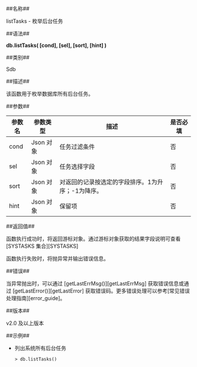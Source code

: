 ##名称##

listTasks - 枚举后台任务

##语法##

**db.listTasks( [cond], [sel], [sort], [hint] )**

##类别##

Sdb

##描述##

该函数用于枚举数据库所有后台任务。

##参数##

| 参数名 | 参数类型  | 描述        												    | 是否必填  |
| ------ | ------ 	 | -------------------------------------------------------------| ----------|
| cond   | Json 对象 | 任务过滤条件 												| 否 		|
| sel 	 | Json 对象 | 任务选择字段 												| 否 		|
| sort   | Json 对象   | 对返回的记录按选定的字段排序。1为升序；-1为降序。        	| 否 	    |
| hint 	 | Json 对象 | 保留项 														| 否 	    |

##返回值##

函数执行成功时，将返回游标对象。通过游标对象获取的结果字段说明可查看 [SYSTASKS 集合][SYSTASKS]

函数执行失败时，将抛异常并输出错误信息。

##错误##

当异常抛出时，可以通过 [getLastErrMsg()][getLastErrMsg] 获取错误信息或通过 [getLastError()][getLastError] 获取错误码。更多错误处理可以参考[常见错误处理指南][error_guide]。

##版本##

v2.0 及以上版本

##示例##

* 列出系统所有后台任务

	```lang-javascript
	> db.listTasks()
	```

[^_^]:
     本文使用的所有引用及链接
[getLastErrMsg]:manual/Manual/Sequoiadb_Command/Global/getLastErrMsg.md
[getLastError]:manual/Manual/Sequoiadb_Command/Global/getLastError.md
[error_guide]:manual/FAQ/faq_sdb.md
[SYSTASKS]:manual/Manual/Catalog_Table/SYSTASKS.md

